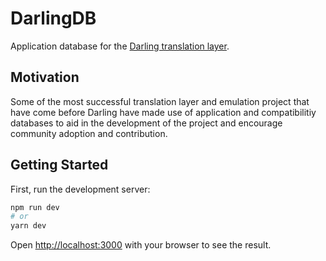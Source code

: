 # DarlingDB

Application database for the [Darling translation layer](https://www.darlinghq.org/).

## Motivation

Some of the most successful translation layer and emulation project that have come before Darling have made use of application and compatibilitiy databases to aid in the development of the project and encourage community adoption and contribution.

## Getting Started

First, run the development server:

```bash
npm run dev
# or
yarn dev
```

Open [http://localhost:3000](http://localhost:3000) with your browser to see the result.

